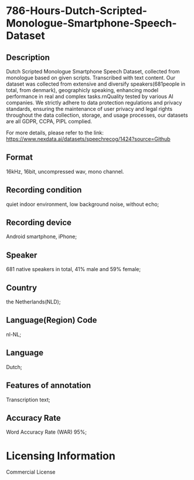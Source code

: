 # 786-Hours-Dutch-Scripted-Monologue-Smartphone-Speech-Dataset

## Description
Dutch Scripted Monologue Smartphone Speech Dataset, collected from monologue based on given scripts. Transcribed with text content. Our dataset was collected from extensive and diversify speakers(681people in total, from denmark), geographicly speaking, enhancing model performance in real and complex tasks.rnQuality tested by various AI companies. We strictly adhere to data protection regulations and privacy standards, ensuring the maintenance of user privacy and legal rights throughout the data collection, storage, and usage processes, our datasets are all GDPR, CCPA, PIPL complied.

For more details, please refer to the link: https://www.nexdata.ai/datasets/speechrecog/1424?source=Github


## Format
16kHz, 16bit, uncompressed wav, mono channel.
## Recording condition
quiet indoor environment, low background noise, without echo;
## Recording device
Android smartphone, iPhone;
## Speaker
681 native speakers in total, 41% male and 59% female;
## Country
the Netherlands(NLD);
## Language(Region) Code
nl-NL;
## Language
Dutch;
## Features of annotation
Transcription text;
## Accuracy Rate
Word Accuracy Rate (WAR) 95%;
# Licensing Information
Commercial License
